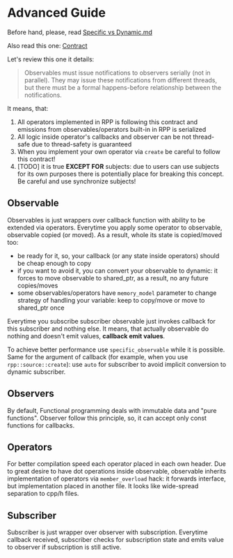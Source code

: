 # Advanced Guide

Before hand, please, read [Specific vs Dynamic.md](./Specific%20vs%20Dynamic.md)

Also read this one: [Contract](https://reactivex.io/documentation/contract.html)

Let's review this one it details:
> Observables must issue notifications to observers serially (not in parallel). They may issue these notifications from different threads, but there must be a formal happens-before relationship between the notifications.

It means, that:
1) All operators implemented in RPP is following this contract and emissions from observables/operators built-in in RPP is serialized
2) All logic inside operator's callbacks and observer can be not thread-safe due to thread-safety is guaranteed
3) When you implement your own operator via `create` be careful to follow this contract!
4) [TODO] it is true **EXCEPT FOR** subjects: due to users can use subjects for its own purposes there is potentially place for breaking this concept. Be careful and use synchronize subjects! 

## Observable

Observables is just wrappers over callback function with ability to be extended via operators. Everytime you apply some operator to observable, observable copied (or moved). As a result,  whole its state is copied/moved too:
- be ready for it, so, your callback (or any state inside operators) should be cheap enough to copy
- if you want to avoid it, you can convert your observable to dynamic: it forces to move observable to shared_ptr, as a result, no any future copies/moves
- some observables/operators have `memory_model` parameter to change strategy of handling your variable: keep to copy/move or move to shared_ptr once

Everytime you subscribe subscriber observable just invokes callback for this subscriber and nothing else. It means, that actually observable do nothing and doesn't emit values, **callback emit values**.

To achieve better performance use `specific_observable` while it is possible. Same for the argument of callback (for example, when you use `rpp::source::create`): use `auto` for subscriber to avoid implicit conversion to dynamic subscriber.

## Observers

By default, Functional programming deals with immutable data and "pure functions". Observer follow this principle, so, it can accept only const functions for callbacks. 

## Operators

For better compilation speed each operator placed in each own header. Due to great desire to have dot operations inside observable, observable inherits implementation of operators via `member_overload` hack: it forwards interface, but implementation placed in another file. It looks like wide-spread separation to cpp/h files.

## Subscriber

Subscriber is just wrapper over observer with subscription. Everytime callback received, subscriber checks for subscription state and emits value to observer if subscription is still active.
